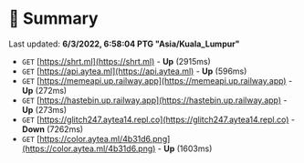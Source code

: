 # 📖 Summary
Last updated: **6/3/2022, 6:58:04 PTG "Asia/Kuala_Lumpur"**

- `GET` [https://shrt.ml](https://shrt.ml) - **Up** (2915ms)
- `GET` [https://api.aytea.ml](https://api.aytea.ml) - **Up** (596ms)
- `GET` [https://memeapi.up.railway.app](https://memeapi.up.railway.app) - **Up** (272ms)
- `GET` [https://hastebin.up.railway.app](https://hastebin.up.railway.app) - **Up** (273ms)
- `GET` [https://glitch247.aytea14.repl.co](https://glitch247.aytea14.repl.co) - **Down** (7262ms)
- `GET` [https://color.aytea.ml/4b31d6.png](https://color.aytea.ml/4b31d6.png) - **Up** (1603ms)
